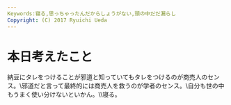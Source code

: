 ```yaml
---
Keywords:寝る,思っちゃったんだからしょうがない,頭の中だだ漏らし
Copyright: (C) 2017 Ryuichi Ueda
---
```


# 本日考えたこと
納豆にタレをつけることが邪道と知っていてもタレをつけるのが商売人のセンス。\\邪道だと言って最終的には商売人を救うのが学者のセンス。\\自分も世の中もうまく使い分けないといかん。\\\寝る。
